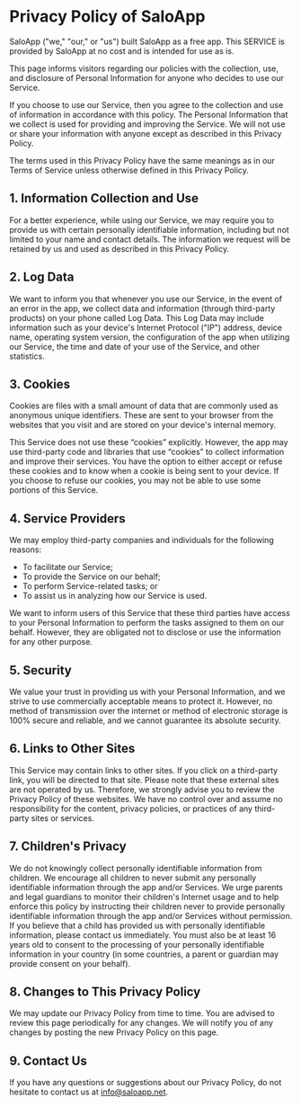 
# Privacy Policy of SaloApp

SaloApp ("we," "our," or "us") built SaloApp as a free app. This SERVICE is provided by SaloApp at no cost and is intended for use as is.

This page informs visitors regarding our policies with the collection, use, and disclosure of Personal Information for anyone who decides to use our Service.

If you choose to use our Service, then you agree to the collection and use of information in accordance with this policy. The Personal Information that we collect is used for providing and improving the Service. We will not use or share your information with anyone except as described in this Privacy Policy.

The terms used in this Privacy Policy have the same meanings as in our Terms of Service unless otherwise defined in this Privacy Policy.

## 1. Information Collection and Use

For a better experience, while using our Service, we may require you to provide us with certain personally identifiable information, including but not limited to your name and contact details. The information we request will be retained by us and used as described in this Privacy Policy.

## 2. Log Data

We want to inform you that whenever you use our Service, in the event of an error in the app, we collect data and information (through third-party products) on your phone called Log Data. This Log Data may include information such as your device's Internet Protocol ("IP") address, device name, operating system version, the configuration of the app when utilizing our Service, the time and date of your use of the Service, and other statistics.

## 3. Cookies

Cookies are files with a small amount of data that are commonly used as anonymous unique identifiers. These are sent to your browser from the websites that you visit and are stored on your device's internal memory.

This Service does not use these “cookies” explicitly. However, the app may use third-party code and libraries that use “cookies” to collect information and improve their services. You have the option to either accept or refuse these cookies and to know when a cookie is being sent to your device. If you choose to refuse our cookies, you may not be able to use some portions of this Service.

## 4. Service Providers

We may employ third-party companies and individuals for the following reasons:
- To facilitate our Service;
- To provide the Service on our behalf;
- To perform Service-related tasks; or
- To assist us in analyzing how our Service is used.

We want to inform users of this Service that these third parties have access to your Personal Information to perform the tasks assigned to them on our behalf. However, they are obligated not to disclose or use the information for any other purpose.

## 5. Security

We value your trust in providing us with your Personal Information, and we strive to use commercially acceptable means to protect it. However, no method of transmission over the internet or method of electronic storage is 100% secure and reliable, and we cannot guarantee its absolute security.

## 6. Links to Other Sites

This Service may contain links to other sites. If you click on a third-party link, you will be directed to that site. Please note that these external sites are not operated by us. Therefore, we strongly advise you to review the Privacy Policy of these websites. We have no control over and assume no responsibility for the content, privacy policies, or practices of any third-party sites or services.

## 7. Children's Privacy

We do not knowingly collect personally identifiable information from children. We encourage all children to never submit any personally identifiable information through the app and/or Services. We urge parents and legal guardians to monitor their children's Internet usage and to help enforce this policy by instructing their children never to provide personally identifiable information through the app and/or Services without permission. If you believe that a child has provided us with personally identifiable information, please contact us immediately. You must also be at least 16 years old to consent to the processing of your personally identifiable information in your country (in some countries, a parent or guardian may provide consent on your behalf).

## 8. Changes to This Privacy Policy

We may update our Privacy Policy from time to time. You are advised to review this page periodically for any changes. We will notify you of any changes by posting the new Privacy Policy on this page.

## 9. Contact Us

If you have any questions or suggestions about our Privacy Policy, do not hesitate to contact us at info@saloapp.net.
